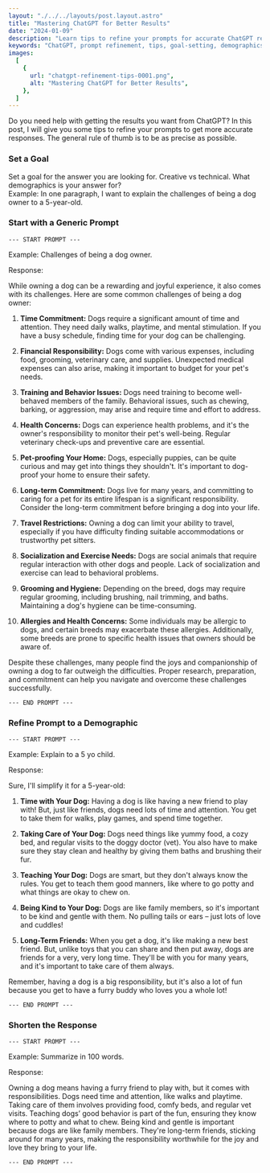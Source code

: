 ```yaml
---
layout: "./../../layouts/post.layout.astro"
title: "Mastering ChatGPT for Better Results"
date: "2024-01-09"
description: "Learn tips to refine your prompts for accurate ChatGPT responses. Set specific goals, use generic prompts, and adapt for different demographics. Enhance your interactions with ChatGPT efficiently."
keywords: "ChatGPT, prompt refinement, tips, goal-setting, demographics"
images:
  [
    {
      url: "chatgpt-refinement-tips-0001.png",
      alt: "Mastering ChatGPT for Better Results",
    },
  ]
---
```


Do you need help with getting the results you want from ChatGPT? In this post, I will give you some tips to refine your prompts to get more accurate responses. The general rule of thumb is to be as precise as possible.

### Set a Goal

Set a goal for the answer you are looking for. Creative vs technical. What demographics is your answer for?<br>
Example: In one paragraph, I want to explain the challenges of being a dog owner to a 5-year-old.

### Start with a Generic Prompt

`--- START PROMPT ---`

Example: Challenges of being a dog owner.

Response:

While owning a dog can be a rewarding and joyful experience, it also comes with its challenges. Here are some common challenges of being a dog owner:

1. **Time Commitment:** Dogs require a significant amount of time and attention. They need daily walks, playtime, and mental stimulation. If you have a busy schedule, finding time for your dog can be challenging.

1. **Financial Responsibility:** Dogs come with various expenses, including food, grooming, veterinary care, and supplies. Unexpected medical expenses can also arise, making it important to budget for your pet's needs.

1. **Training and Behavior Issues:** Dogs need training to become well-behaved members of the family. Behavioral issues, such as chewing, barking, or aggression, may arise and require time and effort to address.

1. **Health Concerns:** Dogs can experience health problems, and it's the owner's responsibility to monitor their pet's well-being. Regular veterinary check-ups and preventive care are essential.

1. **Pet-proofing Your Home:** Dogs, especially puppies, can be quite curious and may get into things they shouldn't. It's important to dog-proof your home to ensure their safety.

1. **Long-term Commitment:** Dogs live for many years, and committing to caring for a pet for its entire lifespan is a significant responsibility. Consider the long-term commitment before bringing a dog into your life.

1. **Travel Restrictions:** Owning a dog can limit your ability to travel, especially if you have difficulty finding suitable accommodations or trustworthy pet sitters.

1. **Socialization and Exercise Needs:** Dogs are social animals that require regular interaction with other dogs and people. Lack of socialization and exercise can lead to behavioral problems.

1. **Grooming and Hygiene:** Depending on the breed, dogs may require regular grooming, including brushing, nail trimming, and baths. Maintaining a dog's hygiene can be time-consuming.

1. **Allergies and Health Concerns:** Some individuals may be allergic to dogs, and certain breeds may exacerbate these allergies. Additionally, some breeds are prone to specific health issues that owners should be aware of.

Despite these challenges, many people find the joys and companionship of owning a dog to far outweigh the difficulties. Proper research, preparation, and commitment can help you navigate and overcome these challenges successfully.

`--- END PROMPT ---`

### Refine Prompt to a Demographic

`--- START PROMPT ---`

Example: Explain to a 5 yo child.

Response:

Sure, I'll simplify it for a 5-year-old:

1. **Time with Your Dog:** Having a dog is like having a new friend to play with! But, just like friends, dogs need lots of time and attention. You get to take them for walks, play games, and spend time together.

2. **Taking Care of Your Dog:** Dogs need things like yummy food, a cozy bed, and regular visits to the doggy doctor (vet). You also have to make sure they stay clean and healthy by giving them baths and brushing their fur.

3. **Teaching Your Dog:** Dogs are smart, but they don't always know the rules. You get to teach them good manners, like where to go potty and what things are okay to chew on.

4. **Being Kind to Your Dog:** Dogs are like family members, so it's important to be kind and gentle with them. No pulling tails or ears – just lots of love and cuddles!

5. **Long-Term Friends:** When you get a dog, it's like making a new best friend. But, unlike toys that you can share and then put away, dogs are friends for a very, very long time. They'll be with you for many years, and it's important to take care of them always.

Remember, having a dog is a big responsibility, but it's also a lot of fun because you get to have a furry buddy who loves you a whole lot!

`--- END PROMPT ---`

### Shorten the Response

`--- START PROMPT ---`

Example: Summarize in 100 words.

Response:

Owning a dog means having a furry friend to play with, but it comes with responsibilities. Dogs need time and attention, like walks and playtime. Taking care of them involves providing food, comfy beds, and regular vet visits. Teaching dogs’ good behavior is part of the fun, ensuring they know where to potty and what to chew. Being kind and gentle is important because dogs are like family members. They're long-term friends, sticking around for many years, making the responsibility worthwhile for the joy and love they bring to your life.

`--- END PROMPT ---`
